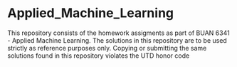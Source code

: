 # Applied_Machine_Learning
This repository consists of the homework assigments as part of BUAN 6341 - Applied Machine Learning. The solutions in this repository are to be used strictly as reference purposes only. Copying or submitting the same solutions found in this repository violates the UTD honor code
